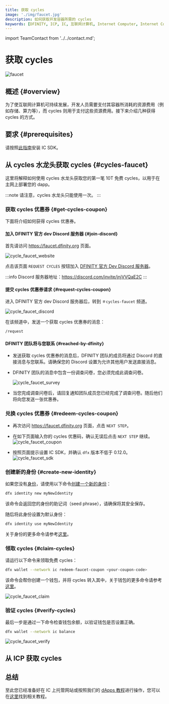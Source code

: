 ```yaml
---
title: 获取 cycles
image: './img/faucet.jpg'
description: 如何获取开发容器所需的 cycles
keywords: [DFINITY, ICP, IC, 互联网计算机, Internet Computer, Internet Computer Protocol, Web3, Crypto, Blockchain, 区块链, 加密货币, DApp, 去中心化, 去中心化应用, developer, startup, faucet, cycles]
---
```


import TeamContact from '../../contact.md';

# 获取 cycles

![faucet](./img/faucet.jpg)

## 概述 {#overview}

为了使互联网计算机可持续发展，开发人员需要支付其容器所消耗的资源费用（例如存储、算力等），而 cycles 则用于支付这些资源费用。接下来介绍几种获得 cycles 的方式。

## 要求 {#prerequisites}

请按照[此指南](https://ic123.xyz/docs/getting-started/install-dfx)安装 IC SDK。

## 从 cycles 水龙头获取 cycles {#cycles-faucet}

这里将解释如何使用 cycles 水龙头获取您的第一笔 10T 免费 cycles，以用于在主网上部署您的 dapp。

:::note
请注意，cycles 水龙头只能使用一次。
:::

### 获取 cycles 优惠券 {#get-cycles-coupon}

下面将介绍如何获得 cycles 优惠券。

#### 加入 DFINITY 官方 dev Discord 服务器 {#join-discord}

首先请访问 https://faucet.dfinity.org 页面。

![cycle_faucet_website](./img/cycle_faucet_website.png)

点击该页面 `REQUEST CYCLES` 按钮加入 [DFINITY 官方 Dev Discord 服务器](https://discord.com/invite/jnjVVQaE2C)。

:::info
Discord 服务器地址：https://discord.com/invite/jnjVVQaE2C
:::

#### 提交 cycles 优惠券请求 {#request-cycles-coupon}

进入 DFINITY 官方 dev Discord 服务器后，转到 `＃cycles-faucet` 频道。

![cycle_faucet_discord](./img/cycle_faucet_discord.png)

在该频道中，发送一个获取 cycles 优惠券的消息：

```bash
/request
```

#### DFINITY 团队将与您联系 {#reached-by-dfinity}

- 发送获取 cycles 优惠券的消息后，DFINITY 团队的成员将通过 Discord 的直接消息与您联系。请确保您的 Discord 设置为允许其他用户发送直接消息。

- DFINITY 团队的消息中包含一份调查问卷，您必须完成此调查问卷。

  ![cycle_faucet_survey](./img/cycle_faucet_survey.png)

- 当您完成调查问卷后，请回复通知团队成员您已经完成了调查问卷。随后他们将向您发送一张优惠券。

### 兑换 cycles 优惠券 {#redeem-cycles-coupon}

- 再次访问 https://faucet.dfinity.org 页面，点击 `NEXT STEP`。

- 在如下页面输入你的 cycles 优惠码，确认无误后点击 `NEXT STEP` 继续。
  ![cycle_faucet_coupon](./img/cycle_faucet_coupon.png)

- 按照页面提示设置 IC SDK，并确认 `dfx` 版本不低于 0.12.0。
  ![cycle_faucet_sdk](./img/cycle_faucet_sdk.png)

### 创建新的身份 {#create-new-identity}

如果您没有[身份](https://ic123.xyz/docs/getting-started/ic-glossary/#identity)，请使用以下命令[创建一个新的身份](https://ic123.xyz/docs/getting-started/use-dfx/#create-identity)：

```bash
dfx identity new myNewIdentity
```

该命令会返回您的身份的助记词（seed phrase），请确保将其安全保存。

随后将此身份设置为默认身份：

```bash
dfx identity use myNewIdentity
```

关于身份的更多命令请参考[这里](https://ic123.xyz/docs/getting-started/use-dfx/#identity)。

### 领取 cycles {#claim-cycles}

请运行以下命令来领取免费 cycles：

```bash
dfx wallet --network ic redeem-faucet-coupon <your-coupon-code>
```

该命令会帮你创建一个钱包，并将 cycles 转入其中，关于钱包的更多命令请参考[这里](https://ic123.xyz/docs/getting-started/use-dfx/#cycles-wallet)。

![cycle_faucet_claim](./img/cycle_faucet_claim.png)

### 验证 cycles {#verify-cycles}

最后一步是通过一下命令检查钱包余额，以验证钱包是否设置正确。

```bash
dfx wallet --network ic balance
```

![cycle_faucet_verify](./img/cycle_faucet_verify.png)


## 从 ICP 获取 cycles

## 总结

至此您已经准备好在 IC 上托管网站或按照我们的 [dApps 教程](https://ic123.xyz/docs/getting-started/code-examples/)进行操作，您可以在[这里](https://internetcomputer.org/docs/current/tutorials/)找到相关教程。

<TeamContact />